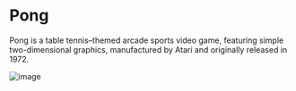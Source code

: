 # Pong
Pong is a table tennis–themed arcade sports video game, featuring simple two-dimensional graphics, manufactured by Atari and originally released in 1972.

![image](https://user-images.githubusercontent.com/90879002/156906411-fa7d86ed-a59c-4e13-9270-396e9291f8ac.png)
